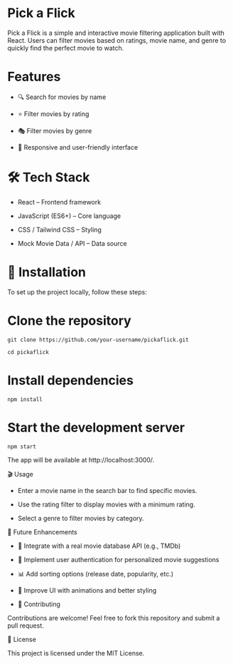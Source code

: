 # Pick a Flick

Pick a Flick is a simple and interactive movie filtering application built with React. Users can filter movies based on ratings, movie name, and genre to quickly find the perfect movie to watch.

# Features

- 🔍 Search for movies by name

- ⭐ Filter movies by rating

- 🎭 Filter movies by genre

- 📱 Responsive and user-friendly interface

# 🛠 Tech Stack

- React – Frontend framework

- JavaScript (ES6+) – Core language

- CSS / Tailwind CSS – Styling

- Mock Movie Data / API – Data source

# 🚀 Installation

To set up the project locally, follow these steps:

# Clone the repository
```
git clone https://github.com/your-username/pickaflick.git
```
```
cd pickaflick
```

# Install dependencies
```
npm install
```

# Start the development server
```
npm start
```

The app will be available at http://localhost:3000/.

🎬 Usage

- Enter a movie name in the search bar to find specific movies.

- Use the rating filter to display movies with a minimum rating.

- Select a genre to filter movies by category.

🚀 Future Enhancements

- 🔗 Integrate with a real movie database API (e.g., TMDb)

- 🔐 Implement user authentication for personalized movie suggestions

- 📊 Add sorting options (release date, popularity, etc.)

- 🎨 Improve UI with animations and better styling

- 🤝 Contributing

Contributions are welcome! Feel free to fork this repository and submit a pull request.

📜 License

This project is licensed under the MIT License.

